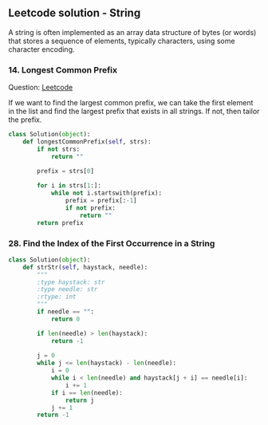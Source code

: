 ## Leetcode solution - String

 A string is often implemented as an array data structure of bytes (or words) that stores a sequence of elements, typically characters, using some character encoding.
 
### 14. Longest Common Prefix
Question: [Leetcode](https://leetcode.com/problems/longest-common-prefix/)

If we want to find the largest common prefix, we can take the first element in the list and find the largest prefix that exists in all strings. If not, then tailor the prefix.
```python
class Solution(object):
    def longestCommonPrefix(self, strs):
        if not strs:
            return ""
        
        prefix = strs[0]

        for i in strs[1:]:
            while not i.startswith(prefix):
                prefix = prefix[:-1]
                if not prefix:
                    return ""
        return prefix
```

### 28. Find the Index of the First Occurrence in a String

```python
class Solution(object):
    def strStr(self, haystack, needle):
        """
        :type haystack: str
        :type needle: str
        :rtype: int
        """
        if needle == "":
            return 0

        if len(needle) > len(haystack):
            return -1
        
        j = 0
        while j <= len(haystack) - len(needle):
            i = 0
            while i < len(needle) and haystack[j + i] == needle[i]:
                i += 1
            if i == len(needle):
                return j
            j += 1
        return -1
```